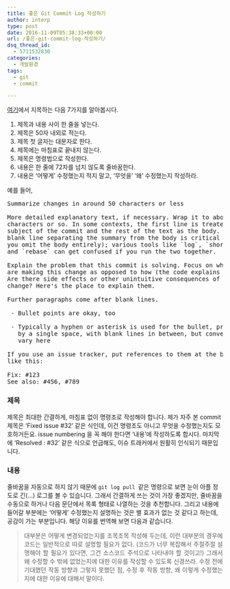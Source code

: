 ```yaml
---
title: 좋은 Git Commit Log 작성하기
author: interp
type: post
date: 2016-11-09T05:38:33+00:00
url: /좋은-git-commit-log-작성하기/
dsq_thread_id:
  - 5711532830
categories:
  - 개발환경
tags:
  - git
  - commit

---
```

[여기][1]에서 지목하는 다음 7가지를 알아봅시다.

  1. 제목과 내용 사이 한 줄을 넣는다.
  2. 제목은 50자 내외로 적는다.
  3. 제목 첫 글자는 대문자로 한다.
  4. 제목에는 마침표로 끝내지 않는다.
  5. 제목은 명령법으로 작성한다.
  6. 내용은 한 줄에 72자를 넘지 않도록 줄바꿈한다.
  7. 내용은 &#8216;어떻게&#8217; 수정했는지 적지 말고, &#8216;무엇을&#8217; &#8216;왜&#8217; 수정했는지 작성하라.

예를 들어,

<pre class="brush: plain; title: ; notranslate" title="">Summarize changes in around 50 characters or less

More detailed explanatory text, if necessary. Wrap it to about 72
characters or so. In some contexts, the first line is treated as the
subject of the commit and the rest of the text as the body. The
blank line separating the summary from the body is critical (unless
you omit the body entirely); various tools like `log`, `shortlog`
and `rebase` can get confused if you run the two together.

Explain the problem that this commit is solving. Focus on why you
are making this change as opposed to how (the code explains that).
Are there side effects or other unintuitive consequences of this
change? Here's the place to explain them.

Further paragraphs come after blank lines.

 - Bullet points are okay, too

 - Typically a hyphen or asterisk is used for the bullet, preceded
   by a single space, with blank lines in between, but conventions
   vary here

If you use an issue tracker, put references to them at the bottom,
like this:

Fix: #123
See also: #456, #789
</pre>

### 제목

제목은 최대한 간결하게, 마침표 없이 명령조로 작성해야 합니다. 제가 자주 본 commit 제목은 &#8216;Fixed issue #32&#8217; 같은 식인데, 이건 명령조도 아니고 무엇을 수정했는지도 모호하거든요. issue numbering 을 꼭 해야 한다면 &#8216;내용&#8217;에 작성하도록 합시다. 마지막에 &#8216;Resolved : #32&#8217; 같은 식으로 언급해도, 이슈 트래커에서 원활히 인식되기 때문입니다.

### 내용

줄바꿈을 자동으로 하지 않기 때문에 `git log pull `같은 명령으로 보면 눈이 아플 정도로 긴(&#8230;) 로그를 볼 수 있습니다. 그래서 간결하게 쓰는 것이 가장 좋겠지만, 줄바꿈을 수동으로 하거나 다음 문단에서 목록 형태로 나열하는 것을 추천합니다. 그리고 내용에 들어갈 부분에는 &#8216;어떻게&#8217; 수정했는지 설명하는 것은 별 효과가 없는 것 같다고 하는데, 공감이 가는 부분입니다. 해당 이유를 번역해 보면 다음과 같습니다.

> <p style="text-align: justify;">
>   대부분은 어떻게 변경되었는지를 조목조목 작성해 두는데, 이런 대부분의 경우에 코드는 일반적으로 따로 설명할 필요가 없다. (코드가 너무 복잡해서 주절주절 설명해야 할 필요가 있다면, 그건 소스코드 주석으로 나타내야 할 것이고!) 그래서 왜 수정할 수 밖에 없었는지에 대한 이유를 작성할 수 있도록 신경쓰라. 수정 전에 기대했던 작동 방향과 그렇지 못했던 점, 수정 후 작동 방향, 왜 이렇게 수정했는지에 대한 이유에 대해서 말이다.
> </p>

 [1]: http://chris.beams.io/posts/git-commit/